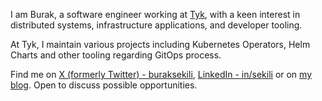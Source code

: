 I am Burak, a software engineer working at [Tyk](https://tyk.io/), with a keen interest in distributed systems, infrastructure applications, and developer tooling. 
      
At Tyk, I maintain various projects including Kubernetes Operators, Helm Charts and other tooling regarding GitOps process.
      
Find me on [X (formerly Twitter) - buraksekili](https://x.com/buraksekili), [LinkedIn - in/sekili](https://www.linkedin.com/in/sekili) or on [my blog](https://buraksekili.github.io/archives/). Open to discuss possible opportunities.
